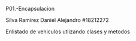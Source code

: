 P01.-Encapsulacion

Silva Ramirez Daniel Alejandro #18212272

Enlistado de vehiculos utlizando clases y metodos
